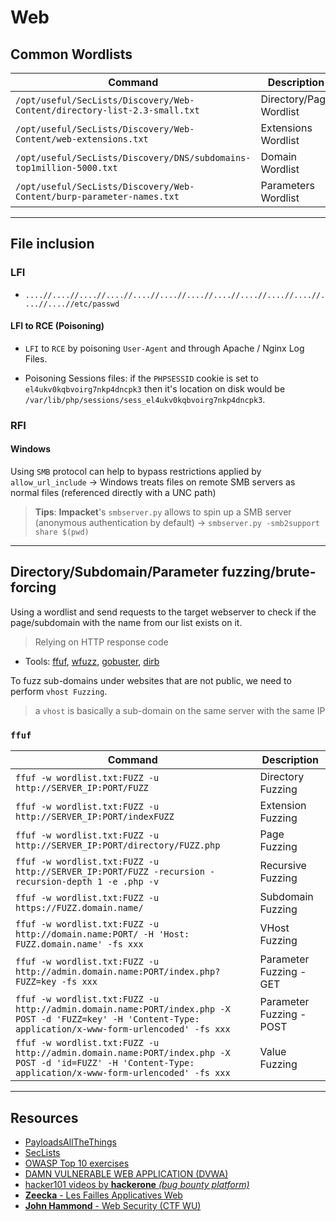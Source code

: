 # Web

## Common Wordlists

| **Command**   | **Description**   |
| --------------|-------------------|
| `/opt/useful/SecLists/Discovery/Web-Content/directory-list-2.3-small.txt` | Directory/Page Wordlist |
| `/opt/useful/SecLists/Discovery/Web-Content/web-extensions.txt` | Extensions Wordlist |
| `/opt/useful/SecLists/Discovery/DNS/subdomains-top1million-5000.txt` | Domain Wordlist |
| `/opt/useful/SecLists/Discovery/Web-Content/burp-parameter-names.txt` | Parameters Wordlist |

____

## File inclusion

### LFI 

- `....//....//....//....//....//....//....//....//....//....//....//....//....//etc/passwd`

#### LFI to RCE (Poisoning)

- `LFI` to `RCE` by poisoning `User-Agent` and  through Apache / Nginx Log Files.

- Poisoning Sessions files: if the `PHPSESSID` cookie is set to `el4ukv0kqbvoirg7nkp4dncpk3` then it's location on disk would be `/var/lib/php/sessions/sess_el4ukv0kqbvoirg7nkp4dncpk3`.

### RFI

#### Windows

Using `SMB` protocol can help to bypass restrictions applied by `allow_url_include` &rarr; Windows treats files on remote SMB servers as normal files (referenced directly with a UNC path)

> **Tips**: **Impacket**'s `smbserver.py` allows to spin up a SMB server (anonymous authentication by default) &rarr; `smbserver.py -smb2support share $(pwd)`

___


## Directory/Subdomain/Parameter fuzzing/brute-forcing

Using a wordlist and send requests to the target webserver to check if the page/subdomain with the name from our list exists on it.

> Relying on HTTP response code

- Tools: [ffuf](https://github.com/ffuf/ffuf), [wfuzz](https://github.com/xmendez/wfuzz), [gobuster](https://github.com/OJ/gobuster), [dirb](https://tools.kali.org/web-applications/dirb)

To fuzz sub-domains under websites that are not public, we need to perform `vhost Fuzzing`.

> a `vhost` is basically a sub-domain on the same server with the same IP

### `ffuf`

| **Command**   | **Description**   |
| --------------|-------------------|
| `ffuf -w wordlist.txt:FUZZ -u http://SERVER_IP:PORT/FUZZ` | Directory Fuzzing |
| `ffuf -w wordlist.txt:FUZZ -u http://SERVER_IP:PORT/indexFUZZ` | Extension Fuzzing |
| `ffuf -w wordlist.txt:FUZZ -u http://SERVER_IP:PORT/directory/FUZZ.php` | Page Fuzzing |
| `ffuf -w wordlist.txt:FUZZ -u http://SERVER_IP:PORT/FUZZ -recursion -recursion-depth 1 -e .php -v` | Recursive Fuzzing |
| `ffuf -w wordlist.txt:FUZZ -u https://FUZZ.domain.name/` | Subdomain Fuzzing |
| `ffuf -w wordlist.txt:FUZZ -u http://domain.name:PORT/ -H 'Host: FUZZ.domain.name' -fs xxx` | VHost Fuzzing |
| `ffuf -w wordlist.txt:FUZZ -u http://admin.domain.name:PORT/index.php?FUZZ=key -fs xxx` | Parameter Fuzzing - GET |
| `ffuf -w wordlist.txt:FUZZ -u http://admin.domain.name:PORT/index.php -X POST -d 'FUZZ=key' -H 'Content-Type: application/x-www-form-urlencoded' -fs xxx` | Parameter Fuzzing - POST |
| `ffuf -w wordlist.txt:FUZZ -u http://admin.domain.name:PORT/index.php -X POST -d 'id=FUZZ' -H 'Content-Type: application/x-www-form-urlencoded' -fs xxx` | Value Fuzzing |  

___

## Resources

- [PayloadsAllTheThings](https://github.com/swisskyrepo/PayloadsAllTheThings)
- [SecLists](https://github.com/danielmiessler/SecLists)
- [OWASP Top 10 exercises](https://www.tryhackme.com/room/owasptop10)
- [DAMN VULNERABLE WEB APPLICATION (DVWA)](https://github.com/digininja/DVWA)
- [hacker101 videos by **hackerone** _(bug bounty platform)_](https://www.hacker101.com/videos)
- [**Zeecka** - Les Failles Applicatives Web](https://zeecka.fr/GARRIDO_Alex_VeilleTechno_2018.pdf)
- [**John Hammond** - Web Security (CTF WU)](https://www.youtube.com/watch?v=S2mQBXcW3P0&list=PL1H1sBF1VAKX9Mz0UVU2eR7EdGmtb5XJK)